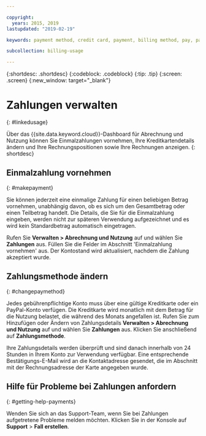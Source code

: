 ```yaml
---

copyright:
  years: 2015, 2019
lastupdated: "2019-02-19"

keywords: payment method, credit card, payment, billing method, pay, pay my bill

subcollection: billing-usage

---
```


{:shortdesc: .shortdesc}
{:codeblock: .codeblock}
{:tip: .tip}
{:screen: .screen}
{:new_window: target="_blank"}


# Zahlungen verwalten
{: #linkedusage}

Über das {{site.data.keyword.cloud}}-Dashboard für Abrechnung und Nutzung können Sie Einmalzahlungen vornehmen, Ihre Kreditkartendetails ändern und Ihre Rechnungspositionen sowie Ihre Rechnungen anzeigen.
{: shortdesc}


## Einmalzahlung vornehmen
{: #makepayment}

Sie können jederzeit eine einmalige Zahlung für einen beliebigen Betrag vornehmen, unabhängig davon, ob es sich um den Gesamtbetrag oder einen Teilbetrag handelt. Die Details, die Sie für die Einmalzahlung eingeben, werden nicht zur späteren Verwendung aufgezeichnet und es wird kein Standardbetrag automatisch eingetragen.  

Rufen Sie **Verwalten > Abrechnung und Nutzung** auf und wählen Sie **Zahlungen** aus. Füllen Sie die Felder im Abschnitt 'Einmalzahlung vornehmen' aus. Der Kontostand wird aktualisiert, nachdem die Zahlung akzeptiert wurde.


## Zahlungsmethode ändern
{: #changepaymethod}

Jedes gebührenpflichtige Konto muss über eine gültige Kreditkarte oder ein PayPal-Konto verfügen. Die Kreditkarte wird monatlich mit dem Betrag für die Nutzung belastet, die während des Monats angefallen ist. Rufen Sie zum Hinzufügen oder Ändern von Zahlungsdetails **Verwalten > Abrechnung und Nutzung** auf und wählen Sie **Zahlungen** aus. Klicken Sie anschließend auf **Zahlungsmethode**.

Ihre Zahlungsdetails werden überprüft und sind danach innerhalb von 24 Stunden in Ihrem Konto zur Verwendung verfügbar. Eine entsprechende Bestätigungs-E-Mail wird an die Kontaktadresse gesendet, die im Abschnitt mit der Rechnungsadresse der Karte angegeben wurde.


## Hilfe für Probleme bei Zahlungen anfordern
{: #getting-help-payments}

Wenden Sie sich an das Support-Team, wenn Sie bei Zahlungen aufgetretene Probleme melden möchten. Klicken Sie in der Konsole auf **Support** > **Fall erstellen**.
